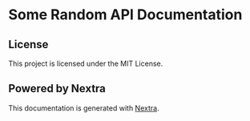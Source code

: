 
# Some Random API Documentation

## License

This project is licensed under the MIT License.

## Powered by Nextra

This documentation is generated with [Nextra](https://nextra.site).

